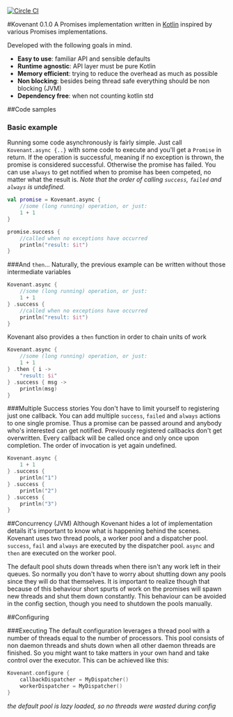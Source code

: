 [![Circle CI](https://circleci.com/gh/mplatvoet/kovenant.svg?style=svg&circle-token=fc8b76ad0630c6794673f67e65df3928b4a5ab86)](https://circleci.com/gh/mplatvoet/kovenant)

#Kovenant 0.1.0
A Promises implementation written in [Kotlin](http://kotlinlang.org) inspired by various Promises implementations.

Developed with the following goals in mind.

* **Easy to use**: familiar API and sensible defaults
* **Runtime agnostic**: API layer must be pure Kotlin
* **Memory efficient**: trying to reduce the overhead as much as possible
* **Non blocking**: besides being thread safe everything should be non blocking (JVM)
* **Dependency free**: when not counting kotlin std 


##Code samples

### Basic example
Running some code asynchronously is fairly simple. Just call `Kovenant.async {..}` with some code to execute and you'll get a `Promise` in return. 
If the operation is successful, meaning if no exception is thrown, the promise is considered successful. Otherwise the promise has failed. You can use `always` to get notified when to promise has been competed, no matter what the result is.
*Note that the order of calling `success`, `failed` and `always` is undefined.*

```kt
val promise = Kovenant.async {
	//some (long running) operation, or just:
	1 + 1
}

promise.success {
	//called when no exceptions have occurred
	println("result: $it")	
}
```

###And `then`...
Naturally, the previous example can be written without those intermediate variables

```kt
Kovenant.async {
	//some (long running) operation, or just:
	1 + 1
} .success {
	//called when no exceptions have occurred
	println("result: $it")	
} 
```

Kovenant also provides a `then` function in order to chain units of work 

```kt
Kovenant.async {
	//some (long running) operation, or just:
	1 + 1
} .then { i ->
	"result: $i"	
} .success { msg ->
	println(msg)
}
```


###Multiple Success stories
You don't have to limit yourself to registering just one callback. You can add multiple `success`, `failed` and `always` actions to one single promise. Thus a promise can be passed around and anybody who's interested can get notified. Previously registered callbacks don't get overwritten. Every callback will be called once and only once upon completion. The order of invocation is yet again undefined.

```kt
Kovenant.async {
	1 + 1
} .success {
	println("1")	
} .success {
	println("2")	
} .success {
	println("3")	
}
```

##Concurrency (JVM)
Although Kovenant hides a lot of implementation details it's important to know what is happening behind the scenes. 
Kovenant uses two thread pools, a worker pool and a dispatcher pool. `success`, `fail` and `always` are executed by the
dispatcher pool. `async` and `then` are executed on the worker pool.

The default pool shuts down threads when there isn't any work left in their queues. So normally you don't have to worry 
about shutting down any pools since they will do that themselves. It is important to realize though that because of this
behaviour short spurts of work on the promises will spawn new threads and shut them down constantly. 
This behaviour can be avoided in the config section, though you need to shutdown the pools manually.   



##Configuring


###Executing
The default configuration leverages a thread pool with a number of threads equal to the number of processors. This pool consists of non daemon threads and shuts down when all other daemon threads are finished. So you might want to take matters in your own hand and take control over the executor. This can be achieved like this:
```kt
Kovenant.configure { 
	callbackDispatcher = MyDispatcher()
	workerDispatcher = MyDispatcher()
}
```
*the default pool is lazy loaded, so no threads were wasted during config*




